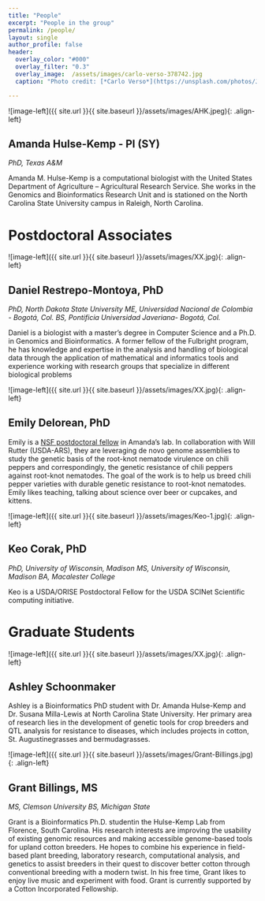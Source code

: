 ```yaml
---
title: "People"
excerpt: "People in the group"
permalink: /people/
layout: single
author_profile: false
header:
  overlay_color: "#000"
  overlay_filter: "0.3"
  overlay_image:  /assets/images/carlo-verso-378742.jpg
  caption: "Photo credit: [*Carlo Verso*](https://unsplash.com/photos/Jc-4LqyuSno)"

---
```



![image-left]({{ site.url }}{{ site.baseurl }}/assets/images/AHK.jpeg){: .align-left}
## Amanda Hulse-Kemp - PI (SY)
_PhD, Texas A&M_

Amanda M. Hulse-Kemp is a computational biologist with the United States Department of Agriculture – Agricultural Research Service. She works in the Genomics and Bioinformatics Research Unit and is stationed on the North Carolina State University campus in Raleigh, North Carolina.

# Postdoctoral Associates

![image-left]({{ site.url }}{{ site.baseurl }}/assets/images/XX.jpg){: .align-left}
## Daniel Restrepo-Montoya, PhD
_PhD, North Dakota State University_
_ME, Universidad Nacional de Colombia - Bogotá, Col._
_BS, Pontificia Universidad Javeriana- Bogotá, Col._

Daniel is a biologist with a master’s degree in Computer Science and a Ph.D. in Genomics and Bioinformatics. A former fellow of the Fulbright program, he has knowledge and expertise in the analysis and handling of biological data through the application of mathematical and informatics tools and experience working with research groups that specialize in different biological problems

![image-left]({{ site.url }}{{ site.baseurl }}/assets/images/XX.jpg){: .align-left}
## Emily Delorean, PhD
Emily is a [NSF postdoctoral fellow](https://www.nsf.gov/awardsearch/showAward?AWD_ID=2010930&HistoricalAwards=false) in Amanda’s lab. In collaboration with Will Rutter (USDA-ARS), they are leveraging de novo genome assemblies to study the genetic basis of the root-knot nematode virulence on chili peppers and correspondingly, the genetic resistance of chili peppers against root-knot nematodes. The goal of the work is to help us breed chili pepper varieties with durable genetic resistance to root-knot nematodes. Emily likes teaching, talking about science over beer or cupcakes, and kittens.

![image-left]({{ site.url }}{{ site.baseurl }}/assets/images/Keo-1.jpg){: .align-left}
## Keo Corak, PhD
_PhD, University of Wisconsin, Madison_
_MS, University of Wisconsin, Madison_
_BA, Macalester College_

Keo is a USDA/ORISE Postdoctoral Fellow for the USDA  SCINet Scientific
computing initiative. 


# Graduate Students 


![image-left]({{ site.url }}{{ site.baseurl }}/assets/images/XX.jpg){: .align-left}
## Ashley Schoonmaker
Ashley is a Bioinformatics PhD student with Dr. Amanda Hulse-Kemp and Dr. Susana Milla-Lewis at North Carolina State University.  Her primary area of research lies in the development of genetic tools for crop breeders and QTL analysis for resistance to diseases, which includes projects in cotton, St. Augustinegrasses and bermudagrasses.  


![image-left]({{ site.url }}{{ site.baseurl }}/assets/images/Grant-Billings.jpg){: .align-left}
## Grant Billings, MS
_MS, Clemson University_
_BS, Michigan State_

Grant is a Bioinformatics Ph.D. studentin the Hulse-Kemp Lab from Florence, South Carolina. His research interests are improving the usability of existing genomic resources and making accessible genome-based tools for upland cotton breeders. He hopes to combine his experience in field-based plant breeding, laboratory research, computational analysis, and genetics to assist breeders in their quest to discover better cotton through conventional breeding with a modern twist. In his free time, Grant likes to enjoy live music and experiment with food. Grant is currently supported by a Cotton Incorporated Fellowship.





